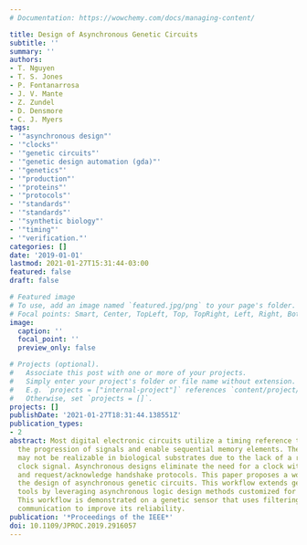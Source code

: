 ```yaml
---
# Documentation: https://wowchemy.com/docs/managing-content/

title: Design of Asynchronous Genetic Circuits
subtitle: ''
summary: ''
authors:
- T. Nguyen
- T. S. Jones
- P. Fontanarrosa
- J. V. Mante
- Z. Zundel
- D. Densmore
- C. J. Myers
tags:
- '"asynchronous design"'
- '"clocks"'
- '"genetic circuits"'
- '"genetic design automation (gda)"'
- '"genetics"'
- '"production"'
- '"proteins"'
- '"protocols"'
- '"standards"'
- '"standards"'
- '"synthetic biology"'
- '"timing"'
- '"verification."'
categories: []
date: '2019-01-01'
lastmod: 2021-01-27T15:31:44-03:00
featured: false
draft: false

# Featured image
# To use, add an image named `featured.jpg/png` to your page's folder.
# Focal points: Smart, Center, TopLeft, Top, TopRight, Left, Right, BottomLeft, Bottom, BottomRight.
image:
  caption: ''
  focal_point: ''
  preview_only: false

# Projects (optional).
#   Associate this post with one or more of your projects.
#   Simply enter your project's folder or file name without extension.
#   E.g. `projects = ["internal-project"]` references `content/project/deep-learning/index.md`.
#   Otherwise, set `projects = []`.
projects: []
publishDate: '2021-01-27T18:31:44.138551Z'
publication_types:
- 2
abstract: Most digital electronic circuits utilize a timing reference to synchronize
  the progression of signals and enable sequential memory elements. These designs
  may not be realizable in biological substrates due to the lack of a reliable high-frequency
  clock signal. Asynchronous designs eliminate the need for a clock with data encodings
  and request/acknowledge handshake protocols. This paper proposes a workflow to automate
  the design of asynchronous genetic circuits. This workflow extends genetic design
  tools by leveraging asynchronous logic design methods customized for this technology.
  This workflow is demonstrated on a genetic sensor that uses filtering and cellular
  communication to improve its reliability.
publication: '*Proceedings of the IEEE*'
doi: 10.1109/JPROC.2019.2916057
---
```

